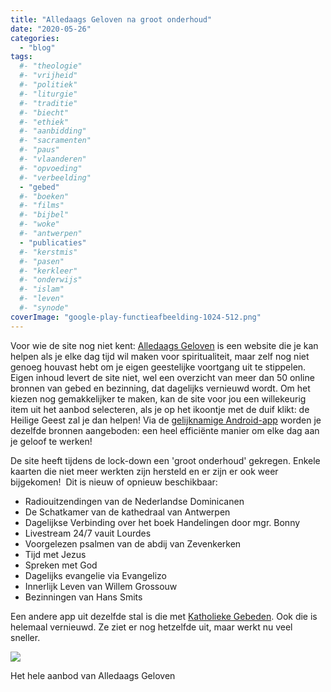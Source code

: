 ```yaml
---
title: "Alledaags Geloven na groot onderhoud"
date: "2020-05-26"
categories: 
  - "blog"
tags:
  #- "theologie"
  #- "vrijheid"
  #- "politiek"
  #- "liturgie"
  #- "traditie"
  #- "biecht"
  #- "ethiek"
  #- "aanbidding"
  #- "sacramenten"
  #- "paus"
  #- "vlaanderen"
  #- "opvoeding"
  #- "verbeelding"
  - "gebed"
  #- "boeken"
  #- "films"
  #- "bijbel"
  #- "woke"
  #- "antwerpen"
  - "publicaties"
  #- "kerstmis"
  #- "pasen"
  #- "kerkleer"
  #- "onderwijs"
  #- "islam"
  #- "leven"
  #- "synode"
coverImage: "google-play-functieafbeelding-1024-512.png"
---
```


Voor wie de site nog niet kent: [Alledaags Geloven](https://alledaags.gelovenleren.net/) is een website die je kan helpen als je elke dag tijd wil maken voor spiritualiteit, maar zelf nog niet genoeg houvast hebt om je eigen geestelijke voortgang uit te stippelen. Eigen inhoud levert de site niet, wel een overzicht van meer dan 50 online bronnen van gebed en bezinning, dat dagelijks vernieuwd wordt. Om het kiezen nog gemakkelijker te maken, kan de site voor jou een willekeurig item uit het aanbod selecteren, als je op het ikoontje met de duif klikt: de Heilige Geest zal je dan helpen! Via de [gelijknamige Android-app](https://play.google.com/store/apps/details?id=net.gelovenleren.alledaags) worden je dezelfde bronnen aangeboden: een heel efficiënte manier om elke dag aan je geloof te werken!

De site heeft tijdens de lock-down een 'groot onderhoud' gekregen. Enkele kaarten die niet meer werkten zijn hersteld en er zijn er ook weer bijgekomen!  Dit is nieuw of opnieuw beschikbaar:

- Radiouitzendingen van de Nederlandse Dominicanen
- De Schatkamer van de kathedraal van Antwerpen
- Dagelijkse Verbinding over het boek Handelingen door mgr. Bonny
- Livestream 24/7 vauit Lourdes
- Voorgelezen psalmen van de abdij van Zevenkerken
- Tijd met Jezus
- Spreken met God
- Dagelijks evangelie via Evangelizo
- Innerlijk Leven van Willem Grossouw
- Bezinningen van Hans Smits

Een andere app uit dezelfde stal is die met [Katholieke Gebeden](https://play.google.com/store/apps/details?id=net.gelovenleren.gebeden). Ook die is helemaal vernieuwd. Ze ziet er nog hetzelfde uit, maar werkt nu veel sneller. 

[![](images/Alledaags_Geloven-700x5799.png)](https://alledaags.gelovenleren.net/)

Het hele aanbod van Alledaags Geloven
